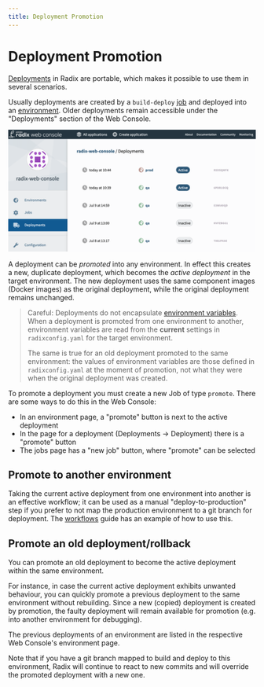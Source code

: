 ```yaml
---
title: Deployment Promotion
---
```


# Deployment Promotion

[Deployments](../../docs/topic-concepts/#deployment) in Radix are portable, which makes it possible to use them in several scenarios.

Usually deployments are created by a `build-deploy` [job](../../docs/topic-concepts/#job) and deployed into an [environment](../../docs/topic-concepts/#environment). Older deployments remain accessible under the "Deployments" section of the Web Console.

![Web Console deployments](./web-console-deployments.png)

A deployment can be *promoted* into any environment. In effect this creates a new, duplicate deployment, which becomes the *active deployment* in the target environment. The new deployment uses the same component images (Docker images) as the original deployment, while the original deployment remains unchanged.

> Careful: Deployments do not encapsulate [environment variables](../../docs/topic-concepts/#environment-variable). When a deployment is promoted from one environment to another, environment variables are read from the **current** settings in `radixconfig.yaml` for the target environment.
>
> The same is true for an old deployment promoted to the same environment: the values of environment variables are those defined in `radixconfig.yaml` at the moment of promotion, not what they were when the original deployment was created.

To promote a deployment you must create a new Job of type `promote`. There are some ways to do this in the Web Console:

- In an environment page, a "promote" button is next to the active deployment
- In the page for a deployment (Deployments → Deployment) there is a "promote" button
- The jobs page has a "new job" button, where "promote" can be selected

## Promote to another environment

Taking the current active deployment from one environment into another is an effective workflow; it can be used as a manual "deploy-to-production" step if you prefer to not map the production environment to a git branch for deployment. The [workflows](../workflows/) guide has an example of how to use this.

## Promote an old deployment/rollback

You can promote an old deployment to become the active deployment within the same environment.

For instance, in case the current active deployment exhibits unwanted behaviour, you can quickly promote a previous deployment to the same environment without rebuilding. Since a new (copied) deployment is created by promotion, the faulty deployment will remain available for promotion (e.g. into another environment for debugging).

The previous deployments of an environment are listed in the respective Web Console's environment page.

Note that if you have a git branch mapped to build and deploy to this environment, Radix will continue to react to new commits and will override the promoted deployment with a new one.
